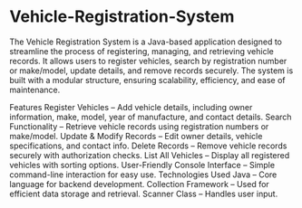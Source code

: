 # Vehicle-Registration-System
The Vehicle Registration System is a Java-based application designed to streamline the process of registering, managing, and retrieving vehicle records. It allows users to register vehicles, search by registration number or make/model, update details, and remove records securely. The system is built with a modular structure, ensuring scalability, efficiency, and ease of maintenance.

Features
Register Vehicles – Add vehicle details, including owner information, make, model, year of manufacture, and contact details.
Search Functionality – Retrieve vehicle records using registration numbers or make/model.
Update & Modify Records – Edit owner details, vehicle specifications, and contact info.
Delete Records – Remove vehicle records securely with authorization checks.
List All Vehicles – Display all registered vehicles with sorting options.
User-Friendly Console Interface – Simple command-line interaction for easy use.
Technologies Used
Java – Core language for backend development.
Collection Framework – Used for efficient data storage and retrieval.
Scanner Class – Handles user input.
